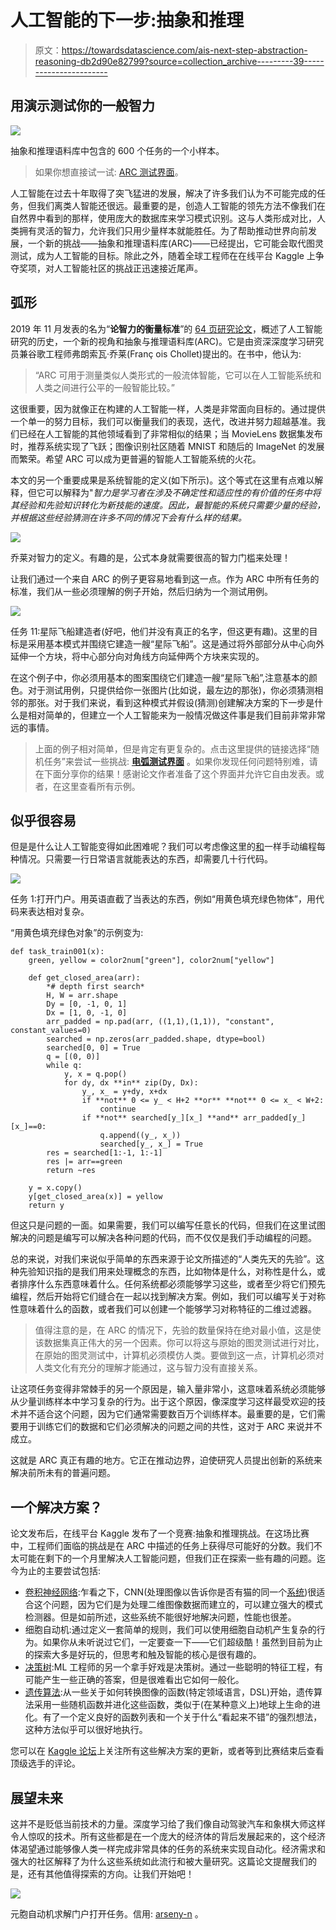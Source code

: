 # 人工智能的下一步:抽象和推理

> 原文：<https://towardsdatascience.com/ais-next-step-abstraction-reasoning-db2d90e82799?source=collection_archive---------39----------------------->

## 用演示测试你的一般智力

![](img/b72681c992664dad5d537cddf5065788.png)

抽象和推理语料库中包含的 600 个任务的一个小样本。

> 如果你想直接试一试: [ARC 测试界面](https://apple-lemon-fighter.glitch.me/apps/testing_interface.html)。

人工智能在过去十年取得了突飞猛进的发展，解决了许多我们认为不可能完成的任务，但我们离类人智能还很远。最重要的是，创造人工智能的领先方法不像我们在自然界中看到的那样，使用庞大的数据库来学习模式识别。这与人类形成对比，人类拥有灵活的智力，允许我们只用少量样本就能胜任。为了帮助推动世界向前发展，一个新的挑战——抽象和推理语料库(ARC)——已经提出，它可能会取代图灵测试，成为人工智能的目标。除此之外，随着全球工程师在在线平台 Kaggle 上争夺奖项，对人工智能社区的挑战正迅速接近尾声。

## 弧形

2019 年 11 月发表的名为“**论智力的衡量标准**”的 [64 页研究论文](https://arxiv.org/abs/1911.01547)，概述了人工智能研究的历史，一个新的视角和抽象与推理语料库(ARC)。它是由资深深度学习研究员兼谷歌工程师弗朗索瓦·乔莱(Franç ois Chollet)提出的。在书中，他认为:

> “ARC 可用于测量类似人类形式的一般流体智能，它可以在人工智能系统和人类之间进行公平的一般智能比较。”

这很重要，因为就像正在构建的人工智能一样，人类是非常面向目标的。通过提供一个单一的努力目标，我们可以衡量我们的表现，迭代，改进并努力超越基准。我们已经在人工智能的其他领域看到了非常相似的结果；当 MovieLens 数据集发布时，推荐系统实现了飞跃；图像识别社区随着 MNIST 和随后的 ImageNet 的发展而繁荣。希望 ARC 可以成为更普遍的智能人工智能系统的火花。

本文的另一个重要成果是系统智能的定义(如下所示)。这个等式在这里有点难以解释，但它可以解释为"*智力是学习者在涉及不确定性和适应性的有价值的任务中将其经验和先验知识转化为新技能的速度。因此，最智能的系统只需要少量的经验，并根据这些经验猜测在许多不同的情况下会有什么样的结果。*

![](img/60c02f6f566490d355ab684dd6b23547.png)

乔莱对智力的定义。有趣的是，公式本身就需要很高的智力门槛来处理！

让我们通过一个来自 ARC 的例子更容易地看到这一点。作为 ARC 中所有任务的标准，我们从一些必须理解的例子开始，然后归纳为一个测试用例。

![](img/79fa2479fdcca484e62c4b3e8b93754c.png)

任务 11:星际飞船建造者(好吧，他们并没有真正的名字，但这更有趣)。这里的目标是采用基本模式并围绕它建造一艘“星际飞船”。这是通过将外部部分从中心向外延伸一个方块，将中心部分向对角线方向延伸两个方块来实现的。

在这个例子中，你必须用基本的图案围绕它们建造一艘“星际飞船”,注意基本的颜色。对于测试用例，只提供给你一张图片(比如说，最左边的那张)，你必须猜测相邻的那张。对于我们来说，看到这种模式并假设(猜测)创建解决方案的下一步是什么是相对简单的，但建立一个人工智能来为一般情况做这件事是我们目前非常非常远的事情。

> 上面的例子相对简单，但是肯定有更复杂的。点击这里提供的链接选择“随机任务”来尝试一些挑战: [**电弧测试界面**](https://apple-lemon-fighter.glitch.me/apps/testing_interface.html) 。如果你发现任何问题特别难，请在下面分享你的结果！感谢论文作者准备了这个界面并允许它自由发表。或者，在这里查看所有示例。

## 似乎很容易

但是是什么让人工智能变得如此困难呢？我们可以考虑像这里的[和](https://www.kaggle.com/nagiss/manual-coding-for-the-first-10-tasks)一样手动编程每种情况。只需要一行日常语言就能表达的东西，却需要几十行代码。

![](img/36c5cef2225abb4d3109be9ca003e061.png)

任务 1:打开门户。用英语直截了当表达的东西，例如“用黄色填充绿色物体”，用代码来表达相对复杂。

“用黄色填充绿色对象”的示例变为:

```
def task_train001(x):
    green, yellow = color2num["green"], color2num["yellow"]

    def get_closed_area(arr):
        *# depth first search*
        H, W = arr.shape
        Dy = [0, -1, 0, 1]
        Dx = [1, 0, -1, 0]
        arr_padded = np.pad(arr, ((1,1),(1,1)), "constant", constant_values=0)
        searched = np.zeros(arr_padded.shape, dtype=bool)
        searched[0, 0] = True
        q = [(0, 0)]
        while q:
            y, x = q.pop()
            for dy, dx **in** zip(Dy, Dx):
                y_, x_ = y+dy, x+dx
                if **not** 0 <= y_ < H+2 **or** **not** 0 <= x_ < W+2:
                    continue
                if **not** searched[y_][x_] **and** arr_padded[y_][x_]==0:
                    q.append((y_, x_))
                    searched[y_, x_] = True
        res = searched[1:-1, 1:-1]
        res |= arr==green
        return ~res

    y = x.copy()
    y[get_closed_area(x)] = yellow
    return y
```

但这只是问题的一面。如果需要，我们可以编写任意长的代码，但我们在这里试图解决的问题是编写可以解决各种问题的代码，而不仅仅是我们手动编程的问题。

总的来说，对我们来说似乎简单的东西来源于论文所描述的“人类先天的先验”。这种先验知识指的是我们用来处理概念的东西，比如物体是什么，对称性是什么，或者排序什么东西意味着什么。任何系统都必须能够学习这些，或者至少将它们预先编程，然后开始将它们缝合在一起以找到解决方案。例如，我们可以编写关于对称性意味着什么的函数，或者我们可以创建一个能够学习对称特征的二维过滤器。

> 值得注意的是，在 ARC 的情况下，先验的数量保持在绝对最小值，这是使该数据集真正伟大的另一个因素。你可以将这与原始的图灵测试进行对比，在原始的图灵测试中，计算机必须模仿人类。要做到这一点，计算机必须对人类文化有充分的理解才能通过，这与智力没有直接关系。

让这项任务变得非常棘手的另一个原因是，输入量非常小，这意味着系统必须能够从少量训练样本中学习复杂的行为。出于这个原因，像深度学习这样最受欢迎的技术并不适合这个问题，因为它们通常需要数百万个训练样本。最重要的是，它们需要用于训练它们的数据和它们必须解决的问题之间的共性，这对于 ARC 来说并不成立。

这就是 ARC 真正有趣的地方。它正在推动边界，迫使研究人员提出创新的系统来解决前所未有的普遍问题。

## 一个解决方案？

论文发布后，在线平台 Kaggle 发布了一个竞赛:抽象和推理挑战。在这场比赛中，工程师们面临的挑战是在 ARC 中描述的任务上获得尽可能好的分数。我们不太可能在剩下的一个月里解决人工智能问题，但我们正在探索一些有趣的问题。迄今为止的主要尝试包括:

*   [卷积神经网络](https://www.kaggle.com/tarunpaparaju/arc-competition-eda-pytorch-cnn):乍看之下，CNN(处理图像以告诉你是否有猫的同一个[系统](https://github.com/fdalvi/cat-detector))很适合这个问题，因为它们是为处理二维图像数据而建立的，可以建立强大的模式检测器。但是如前所述，这些系统不能很好地解决问题，性能也很差。
*   细胞自动机:通过定义一套简单的规则，我们可以使用细胞自动机产生复杂的行为。如果你从未听说过它们，一定要查一下——它们超级酷！虽然到目前为止的探索大多是好玩的，但思考和触及智能的核心是很有趣的。
*   [决策树](https://www.kaggle.com/meaninglesslives/using-decision-trees-for-arc):ML 工程师的另一个拿手好戏是决策树。通过一些聪明的特征工程，有可能产生一些正确的答案，但是很难看出它如何一般化。
*   [遗传算法](https://www.kaggle.com/zenol42/dsl-and-genetic-algorithm-applied-to-arc):从一些关于如何转换图像的函数(特定领域语言，DSL)开始，遗传算法采用一些随机函数并进化这些函数，类似于(在某种意义上)地球上生命的进化。有了一个定义良好的函数列表和一个关于什么“看起来不错”的强烈想法，这种方法似乎可以很好地执行。

您可以在 [Kaggle 论坛](https://www.kaggle.com/c/abstraction-and-reasoning-challenge/notebooks)上关注所有这些解决方案的更新，或者等到比赛结束后查看顶级选手的评论。

## 展望未来

这并不是贬低当前技术的力量。深度学习给了我们像自动驾驶汽车和象棋大师这样令人惊叹的技术。所有这些都是在一个庞大的经济体的背后发展起来的，这个经济体渴望通过能够像人类一样完成非常具体的任务的系统来实现自动化。经济需求和强大的社区解释了为什么这些系统如此流行和被大量研究。这篇论文提醒我们的是，还有其他值得探索的方向。让我们开始吧！

![](img/b27617af27c831e0ec3cbfb5a822f3fd.png)

元胞自动机求解门户打开任务。信用: [arseny-n](https://www.kaggle.com/arsenynerinovsky/cellular-automata-as-a-language-for-reasoning) 。